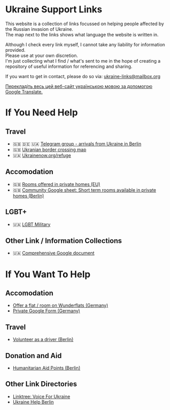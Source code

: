 # Ukraine Support Links
This website is a collection of links focussed on helping people affected by the Russian invasion of Ukraine.    
The map next to the links shows what language the website is written in.  

Although I check every link myself, I cannot take any liability for information provided.    
Please use at your own discretion.        
I'm just collecting what I find / what's sent to me in the hope of creating a repository of useful information for referencing and sharing.  

If you want to get in contact, please do so via: [ukraine-links@mailbox.org](mailto:ukraine-links@mailbox.org) 

[Перекладіть весь цей веб-сайт українською мовою за допомогою Google Translate.](http://translate.google.com/translate?js=n&sl=auto&tl=uk&u=https://tillmanjex.github.io/Ukraine-support-links/)

# If You Need Help
## Travel
- 🇬🇧 🇩🇪 🇺🇦 [Telegram group - arrivals from Ukraine in Berlin](https://t.me/ukraineberlinarrivalsupport) 
- 🇬🇧 [Ukranian border crossing map](https://dpsu.gov.ua/en/map)
- 🇺🇦 [Ukrainenow.org/refuge](https://www.ukrainenow.org/refuge)

## Accomodation
- 🇬🇧 [Rooms offered in private homes (EU)](https://icanhelp.host/)
- 🇬🇧 [Community Google sheet: Short term rooms available in private homes (Berlin)](https://docs.google.com/spreadsheets/d/1yc4aHGTkGnX3O5_hdvUK36iMGCL60NIr40NlwL4pMYA/edit#gid=0)

## LGBT+
- 🇺🇦 [LGBT Military](https://lgbtmilitary.org.ua/)

## Other Link / Information Collections
- 🇺🇦 [Comprehensive Google document](https://docs.google.com/document/d/1ng3-JK_kuwS7CBlLiPEOlf_VoVkiUf-niBxqguRwxWM/edit)


# If You Want To Help

## Accomodation
- [Offer a flat / room on Wunderflats (Germany)](https://wunderflats.com/page/ukraine/landlords-who-help-en)
- [Private Google Form (Germany)](https://docs.google.com/forms/d/e/1FAIpQLScbNEpZ_wy63lRNiwWR7BXeEoH7VC4ulhI725Qc14JUutjH9Q/viewform)

## Travel
- [Volunteer as a driver (Berlin)](https://cloud.seatable.io/dtable/forms/97a181ae-b975-4f14-b324-d27c19452895/)

## Donation and Aid
- [Humanitarian Aid Points (Berlin)](https://docs.google.com/document/d/16vbZTUPi4_SZ4YtaVZaZCucGqgaPoLxys6C1sphwVc8/edit)

## Other Link Directories
- [Linktree: Voice For Ukraine](https://linktr.ee/voiceforukraine)
- [Ukraine Help Berlin](https://linktr.ee/ukrainehelpberlin)

